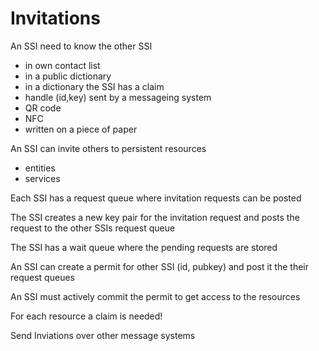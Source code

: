 Invitations
===========

An SSI need to know the other SSI
- in own contact list
- in a public dictionary
- in a dictionary the SSI has a claim
- handle (id,key) sent by a messageing system
- QR code
- NFC
- written on a piece of paper 

An SSI can invite others to persistent resources
- entities
- services

Each SSI has a request queue where invitation requests
can be posted

The SSI creates a new key pair for the invitation request
and posts the request to the other SSIs request queue

The SSI has a wait queue where the pending requests are stored

An SSI can create a permit for other SSI (id, pubkey) and post
it the their request queues

An SSI must actively commit the permit to get access
to the resources

For each resource a claim is needed!

Send Inviations over other message systems
